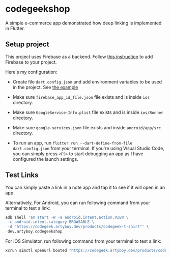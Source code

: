 # codegeekshop

A simple e-commerce app demonstrated how deep linking is implemented in Flutter.

## Setup project

This project uses Firebase as a backend. Follow [this instruction](https://firebase.google.com/docs/flutter/setup) to add Firebase to your project.

Here's my configuration:

- Create file `dart.config.json` and add environment variables to be used in the project. See [the example](example.config.json)

- Make sure `firebase_app_id_file.json` file exists and is inside `ios` directory.

- Make sure `GoogleService-Info.plist` file exists and is inside `ios/Runner` directory.

- Make sure `google-services.json` file exists and inside `android/app/src` directory.

- To run an app, run `flutter run --dart-define-from-file dart.config.json` from your terminal. If you're using Visual Studio Code, you can simply press `<F5>` to start debugging an app as I have configured the launch settings.

## Test Links

You can simply paste a link in a note app and tap it to see if it will open in an app.

Alternatively, For Android, you can run following command from your terminal to test a link:

```bash
adb shell 'am start -W -a android.intent.action.VIEW \
 -c android.intent.category.BROWSABLE \
 -d "https://codegeek.artyboy.dev/products/codegeek-t-shirt"' \
 dev.artyboy.codegeekshop
```

For iOS Simulator, run following command from your terminal to test a link:

```bash
xcrun simctl openurl booted "https://codegeek.artyboy.dev/products/codegeek-t-shirt"
```
